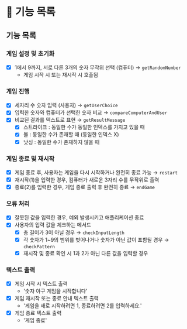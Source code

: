 # 🚀 기능 목록

## 기능 목록

### 게임 설정 및 초기화
- [x] 1에서 9까지, 서로 다른 3개의 숫자 무작위 선택 (컴퓨터) → ```getRandomNumber```
  - 게임 시작 시 또는 재시작 시 호출됨

### 게임 진행
- [x] 세자리 수 숫자 입력 (사용자) → ```getUserChoice```
- [x] 입력한 숫자와 컴퓨터가 선택한 숫자 비교 → ```compareComputerAndUser```
- [x] 비교된 결과를 텍스트로 표현  →  ```getResultMessage```
  - [x] 스트라이크 : 동일한 수가 동일한 인덱스를 가지고 있을 때
  - [x] 볼 : 동일한 수가 존재할 때 (동일한 인덱스 X)
  - [x] 낫싱 : 동일한 수가 존재하지 않을 때

### 게임 종료 및 재시작
- [x] 게임 종료 후, 사용자는 게임을 다시 시작하거나 완전히 종료 가능 → ```restart```
- [x] 재시작(1)을 입력한 경우, 컴퓨터가 새로운 3자리 수를 무작위로 출력
- [x] 종료(2)를 입력한 경우, 게임 종료 출력 후 완전히 종료 → ```endGame```

### 오류 처리
- [x] 잘못된 값을 입력한 경우, 예외 발생시키고 애플리케이션 종료
- [x] 사용자의 입력 값을 체크하는 메서드
  - [x] 총 길이가 3이 아닐 경우 → ```checkInputLength```
  - [x] 각 숫자가 1~9의 범위를 벗어나거나 숫자가 아닌 값이 포함될 경우 → ```checkPattern```
  - [x] 재시작 및 종료 확인 시 1과 2가 아닌 다른 값을 입력할 경우

### 텍스트 출력
- [x] 게임 시작 시 텍스트 출력
  - '숫자 야구 게임을 시작합니다'
- [x] 게임 재시작 또는 종료 안내 텍스트 출력
  - '게임을 새로 시작하려면 1, 종료하려면 2를 입력하세요.'
- [x] 게임 종료 텍스트 출력
  - '게임 종료'
<br /><br />